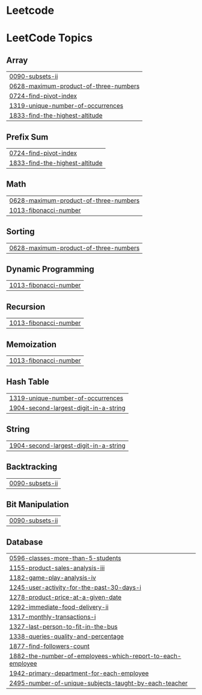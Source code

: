 # Leetcode
<!---LeetCode Topics Start-->
# LeetCode Topics
## Array
|  |
| ------- |
| [0090-subsets-ii](https://github.com/shravaniiiiii/Leetcode/tree/master/0090-subsets-ii) |
| [0628-maximum-product-of-three-numbers](https://github.com/shravaniiiiii/Leetcode/tree/master/0628-maximum-product-of-three-numbers) |
| [0724-find-pivot-index](https://github.com/shravaniiiiii/Leetcode/tree/master/0724-find-pivot-index) |
| [1319-unique-number-of-occurrences](https://github.com/shravaniiiiii/Leetcode/tree/master/1319-unique-number-of-occurrences) |
| [1833-find-the-highest-altitude](https://github.com/shravaniiiiii/Leetcode/tree/master/1833-find-the-highest-altitude) |
## Prefix Sum
|  |
| ------- |
| [0724-find-pivot-index](https://github.com/shravaniiiiii/Leetcode/tree/master/0724-find-pivot-index) |
| [1833-find-the-highest-altitude](https://github.com/shravaniiiiii/Leetcode/tree/master/1833-find-the-highest-altitude) |
## Math
|  |
| ------- |
| [0628-maximum-product-of-three-numbers](https://github.com/shravaniiiiii/Leetcode/tree/master/0628-maximum-product-of-three-numbers) |
| [1013-fibonacci-number](https://github.com/shravaniiiiii/Leetcode/tree/master/1013-fibonacci-number) |
## Sorting
|  |
| ------- |
| [0628-maximum-product-of-three-numbers](https://github.com/shravaniiiiii/Leetcode/tree/master/0628-maximum-product-of-three-numbers) |
## Dynamic Programming
|  |
| ------- |
| [1013-fibonacci-number](https://github.com/shravaniiiiii/Leetcode/tree/master/1013-fibonacci-number) |
## Recursion
|  |
| ------- |
| [1013-fibonacci-number](https://github.com/shravaniiiiii/Leetcode/tree/master/1013-fibonacci-number) |
## Memoization
|  |
| ------- |
| [1013-fibonacci-number](https://github.com/shravaniiiiii/Leetcode/tree/master/1013-fibonacci-number) |
## Hash Table
|  |
| ------- |
| [1319-unique-number-of-occurrences](https://github.com/shravaniiiiii/Leetcode/tree/master/1319-unique-number-of-occurrences) |
| [1904-second-largest-digit-in-a-string](https://github.com/shravaniiiiii/Leetcode/tree/master/1904-second-largest-digit-in-a-string) |
## String
|  |
| ------- |
| [1904-second-largest-digit-in-a-string](https://github.com/shravaniiiiii/Leetcode/tree/master/1904-second-largest-digit-in-a-string) |
## Backtracking
|  |
| ------- |
| [0090-subsets-ii](https://github.com/shravaniiiiii/Leetcode/tree/master/0090-subsets-ii) |
## Bit Manipulation
|  |
| ------- |
| [0090-subsets-ii](https://github.com/shravaniiiiii/Leetcode/tree/master/0090-subsets-ii) |
## Database
|  |
| ------- |
| [0596-classes-more-than-5-students](https://github.com/shravaniiiiii/Leetcode/tree/master/0596-classes-more-than-5-students) |
| [1155-product-sales-analysis-iii](https://github.com/shravaniiiiii/Leetcode/tree/master/1155-product-sales-analysis-iii) |
| [1182-game-play-analysis-iv](https://github.com/shravaniiiiii/Leetcode/tree/master/1182-game-play-analysis-iv) |
| [1245-user-activity-for-the-past-30-days-i](https://github.com/shravaniiiiii/Leetcode/tree/master/1245-user-activity-for-the-past-30-days-i) |
| [1278-product-price-at-a-given-date](https://github.com/shravaniiiiii/Leetcode/tree/master/1278-product-price-at-a-given-date) |
| [1292-immediate-food-delivery-ii](https://github.com/shravaniiiiii/Leetcode/tree/master/1292-immediate-food-delivery-ii) |
| [1317-monthly-transactions-i](https://github.com/shravaniiiiii/Leetcode/tree/master/1317-monthly-transactions-i) |
| [1327-last-person-to-fit-in-the-bus](https://github.com/shravaniiiiii/Leetcode/tree/master/1327-last-person-to-fit-in-the-bus) |
| [1338-queries-quality-and-percentage](https://github.com/shravaniiiiii/Leetcode/tree/master/1338-queries-quality-and-percentage) |
| [1877-find-followers-count](https://github.com/shravaniiiiii/Leetcode/tree/master/1877-find-followers-count) |
| [1882-the-number-of-employees-which-report-to-each-employee](https://github.com/shravaniiiiii/Leetcode/tree/master/1882-the-number-of-employees-which-report-to-each-employee) |
| [1942-primary-department-for-each-employee](https://github.com/shravaniiiiii/Leetcode/tree/master/1942-primary-department-for-each-employee) |
| [2495-number-of-unique-subjects-taught-by-each-teacher](https://github.com/shravaniiiiii/Leetcode/tree/master/2495-number-of-unique-subjects-taught-by-each-teacher) |
<!---LeetCode Topics End-->